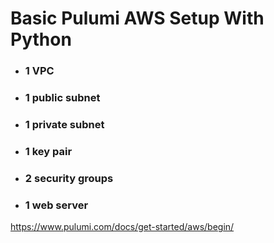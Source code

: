 # Basic Pulumi AWS Setup With Python

* ### 1 VPC
* ### 1 public subnet
* ### 1 private subnet
* ### 1 key pair
* ### 2 security groups
* ### 1 web server

https://www.pulumi.com/docs/get-started/aws/begin/
